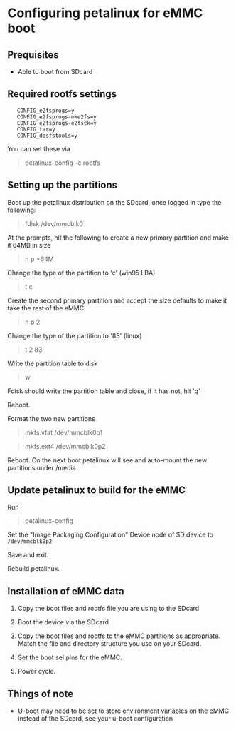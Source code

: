 # Configuring petalinux for eMMC boot

## Prequisites

- Able to boot from SDcard

## Required rootfs settings

```
   CONFIG_e2fsprogs=y
   CONFIG_e2fsprogs-mke2fs=y
   CONFIG_e2fsprogs-e2fsck=y
   CONFIG_tar=y
   CONFIG_dosfstools=y
```

You can set these via

> petalinux-config -c rootfs

## Setting up the partitions

Boot up the petalinux distribution on the SDcard, once logged in type the following:

> fdisk /dev/mmcblk0

At the prompts, hit the following to create a new primary partition and make it 64MB in size

> n p <default> +64M

Change the type of the partition to 'c' (win95 LBA)

> t c

Create the second primary partition and accept the size defaults to make it take the rest of the eMMC
> n p 2 <default> <default>

Change the type of the partition to '83' (linux)

> t 2 83

Write the partition table to disk

> w

Fdisk should write the partition table and close, if it has not, hit 'q'

Reboot.

Format the two new partitions

> mkfs.vfat /dev/mmcblk0p1

> mkfs.ext4 /dev/mmcblk0p2

Reboot. On the next boot petalinux will see and auto-mount the new partitions under /media

## Update petalinux to build for the eMMC

Run

> petalinux-config

Set the "Image Packaging Configuration" Device node of SD device to `/dev/mmcblk0p2`

Save and exit.

Rebuild petalinux.

## Installation of eMMC data

1. Copy the boot files and rootfs file you are using to the SDcard

1. Boot the device via the SDcard

1.  Copy the boot files and rootfs to the eMMC partitions as appropriate. Match the file and directory structure you use on your SDcard.

1. Set the boot sel pins for the eMMC.

1. Power cycle.

## Things of note

* U-boot may need to be set to store environment variables on the eMMC instead of the SDcard, see your u-boot configuration

